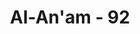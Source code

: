 ---
title: "Al-An'am - 92"
no: 92
arabic_no: ٩٢
ayah: وَهٰذَا كِتٰبٌ اَنْزَلْنٰهُ مُبٰرَكٌ مُّصَدِّقُ الَّذِيْ بَيْنَ يَدَيْهِ وَلِتُنْذِرَ اُمَّ الْقُرٰى وَمَنْ حَوْلَهَاۗ وَالَّذِيْنَ يُؤْمِنُوْنَ بِالْاٰخِرَةِ يُؤْمِنُوْنَ بِهٖ وَهُمْ عَلٰى صَلَاتِهِمْ يُحٰفِظُوْنَ 
translation: "Dan ini (Al-Qur'an), Kitab yang telah Kami turunkan dengan penuh berkah; membenarkan kitab-kitab yang (diturunkan) sebelumnya dan agar engkau memberi peringatan kepada (penduduk) Ummul Qura (Mekah) dan orang-orang yang ada di sekitarnya. Orang-orang yang beriman kepada (kehidupan) akhirat tentu beriman kepadanya                    (Al-Qur'an), dan mereka selalu memelihara salatnya."
tafsir: "Allah menjelaskan bahwa Al-Qur'an adalah kitab yang mulia, diturunkan kepada Nabi Muhammad penutup para rasul, kitab itu turun dari Allah seperti halnya Taurat yang diturunkan kepada Musa, hanya saja Al-Qur'an mempunyai nilai-nilai yang lebih sempurna karena Al-Qur'an berlaku abadi untuk sepanjang masa. Al-Qur'an, di samping sebagai petunjuk, juga sebagai pembenar kitab-kitab yang diturunkan sebelumnya dalam urusan tauhid, melenyapkan kemusyrikan dan mengandung ajaran-ajaran dasar hukum syara' yang abadi yang tidak berubah-ubah sepanjang masa.\n\nAl-Qur'an juga sebagai pegangan bagi Rasulullah untuk memperingatkan umatnya, baik yang berada di Mekah atau di sekitar kota Mekah, ialah orang-orang yang berada di seluruh penjuru dunia. Dimaksud dengan orang-orang yang berada di sekitar kota Mekah, dan orang-orang yang berada di seluruh penjuru dunia, sesuai dengan pemahaman bahasa yang ditegaskan oleh Allah:\n\nAl-Qur'an ini diwahyukan kepadaku agar dengan itu aku memberi peringatan kepadamu dan kepada orang yang sampai (Al-Qur'an kepadanya). (al-An'am/6: 19)\n\nJuga firman Allah:\n\nKatakanlah (Muhammad), \"Wahai manusia! Sesungguhnya aku ini utusan Allah bagi kamu semua¦\" (al-A'raf/7: 158)\n\nSabda Nabi:\n\n\"Semua nabi itu diutus hanya kepada kaumnya saja, sedangkan aku diutus untuk seluruh manusia.\" (Riwayat al-Bukhari dan Muslim dari Jabir bin Abdullah)\n\nAllah menjelaskan bahwa orang-orang yang percaya akan terjadinya hari Kiamat dan kehidupan di akhirat, sudah pasti mereka percaya kepada Al-Qur'an, karena orang-orang yang percaya kepada kehidupan akhirat itu percaya pula akan akibat yang diterima pada hari itu. Itulah sebabnya mereka selalu mencari petunjuk-petunjuk yang dapat menyelamatkan diri mereka di akhirat kelak. Petunjuk-petunjuk itu terdapat dalam Al-Qur'an, maka mereka tentu akan mempercayai Al-Qur'an, percaya kepada Rasulullah yang menerima kitab, taat kepada perintah Allah, serta melaksanakan salat pada waktunya secara terus menerus.\n\nDisebutkan salat dalam ayat ini, karena salat adalah tiang agama, dan pokok dari semua ibadah. Orang yang melaksanakan salat dengan sebaik-baiknya adalah pertanda bahwa orang itu suka melaksanakan ibadah lainnya, serta dapat mengendalikan hawa nafsunya untuk tidak melakukan larangan-larangan Allah.\n\nDalam ayat ini terdapat sindiran yang tegas yaitu adanya keingkaran penduduk Mekah dan manusia-manusia yang mempunyai sikap seperti mereka kepada Al-Qur'an; dan menjelaskan bahwa mereka tidak mau menerima agama Islam serta kerasulan Muhammad karena mereka tidak percaya kepada kehidupan akhirat. Mereka merasa bahwa kehidupan hanya terjadi di dunia saja."
---